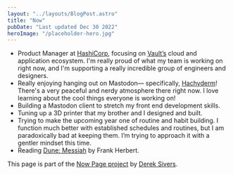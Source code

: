 ```yaml
---
layout: "../layouts/BlogPost.astro"
title: "Now"
pubDate: "Last updated Dec 30 2022"
heroImage: "/placeholder-hero.jpg"
---
```


- Product Manager at [HashiCorp](https://hashicorp.com), focusing on [Vault’s](https://vaultproject.io) cloud and application ecosystem. I'm really proud of what my team is working on right now, and I'm supporting a really incredible group of engineers and designers.
- Really enjoying hanging out on Mastodon— specifically, [Hachyderm](https://hachyderm.io)! There's a very peaceful and nerdy atmosphere there right now. I love learning about the cool things everyone is working on!
- Building a Mastodon client to stretch my front end development skills.
- Tuning up a 3D printer that my brother and I designed and built.
- Trying to make the upcoming year one of routine and habit building. I function much better with established schedules and routines, but I am paradoxically bad at keeping them. I’m trying to approach it with a gentler mindset this time.
- Reading [Dune: Messiah](https://bookshop.org/p/books/dune-messiah-frank-herbert/7513771?ean=9780593098233) by Frank Herbert.

This page is part of the [Now Page project](https://nownownow.com/) by [Derek Sivers](https://sive.rs/).
